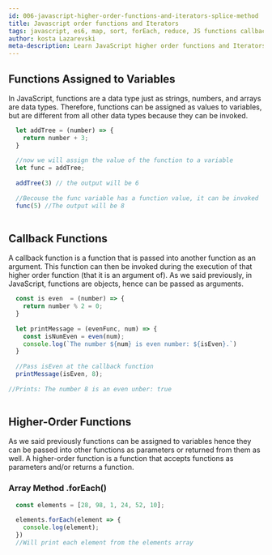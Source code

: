 ```yaml
---
id: 006-javascript-higher-order-functions-and-iterators-splice-method
title: Javascript order functions and Iterators
tags: javascript, es6, map, sort, forEach, reduce, JS functions callback
author: kosta Lazarevski
meta-description: Learn JavaScript higher order functions and Iterators
---
```


## Functions Assigned to Variables

In JavaScript, functions are a data type just as strings, numbers, and arrays are data types. Therefore, functions can be assigned as values to variables, but are different from all other data types because they can be invoked.

```Javascript
  let addTree = (number) => {
    return number + 3;
  }
  
  //now we will assign the value of the function to a variable
  let func = addTree;
  
  addTree(3) // the output will be 6
  
  //Becouse the func variable has a function value, it can be invoked
  func(5) //The output will be 8
  
```

## Callback Functions

A callback function is a function that is passed into another function as an argument. This function can then be invoked during the execution of that higher order function (that it is an argument of).
As we said previously, in JavaScript, functions are objects, hence can be passed as arguments.

```Javascript
  const is even  = (number) => {
    return number % 2 = 0;
  }
  
  let printMessage = (evenFunc, num) => {
    const isNumEven = even(num);
    console.log(`The number ${num} is even number: ${isEven}.`)
  }
  
  //Pass isEven at the callback function
  printMessage(isEven, 8);
  
//Prints: The number 8 is an even unber: true
  
```

## Higher-Order Functions

As we said previously functions can be assigned to variables hence they can be passed into other functions as parameters or returned from them as well.
A higher-order function is a function that accepts functions as parameters and/or returns a function.

### Array Method .forEach()

```Javascript
  const elements = [28, 98, 1, 24, 52, 10];
  
  elements.forEach(element => {
    console.log(element);
  })
  //Will print each element from the elements array

```

